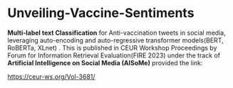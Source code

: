# Unveiling-Vaccine-Sentiments
**Multi-label text Classification** for Anti-vaccination tweets in social media, leveraging auto-encoding and
auto-regressive transformer models(BERT, RoBERTa, XLnet) .
This is published in CEUR Workshop Proceedings by Forum for Information Retrieval Evaluation(FIRE
2023) under the track of **Artificial Intelligence on Social Media (AISoMe)** provided the link:

https://ceur-ws.org/Vol-3681/


